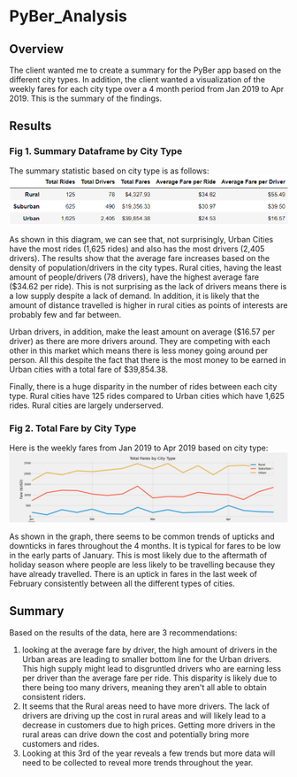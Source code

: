 # PyBer_Analysis

## Overview
The client wanted me to create a summary for the PyBer app based on the different city types. In addition, the client wanted a visualization of the weekly fares for each city type over a 4 month period from Jan 2019 to Apr 2019. This is the summary of the findings.

## Results
### Fig 1. Summary Dataframe by City Type
The summary statistic based on city type is as follows:
![summary_by_city_type.png](Images/summary_by_city_type.PNG)

As shown in this diagram, we can see that, not surprisingly, Urban Cities have the most rides (1,625 rides) and also has the most drivers (2,405 drivers).
The results show that the average fare increases based on the density of population/drivers in the city types. Rural cities, having the least amount of people/drivers (78 drivers), have the highest average fare ($34.62 per ride). This is not surprising as the lack of drivers means there is a low supply despite a lack of demand. In addition, it is likely that the amount of distance travelled is higher in rural cities as points of interests are probably few and far between.

Urban drivers, in addition, make the least amount on average ($16.57 per driver) as there are more drivers around. They are competing with each other in this market which means there is less money going around per person. All this despite the fact that there is the most money to be earned in Urban cities with a total fare of $39,854.38.

Finally, there is a huge disparity in the number of rides between each city type. Rural cities have 125 rides compared to Urban cities which have 1,625 rides. Rural cities are largely underserved.

### Fig 2. Total Fare by City Type
Here is the weekly fares from Jan 2019 to Apr 2019 based on city type:
![TotalFares.png](Images/TotalFares.png)

As shown in the graph, there seems to be common trends of upticks and downticks in fares throughout the 4 months. It is typical for fares to be low in the early parts of January. This is most likely due to the aftermath of holiday season where people are less likely to be travelling because they have already travelled. There is an uptick in fares in the last week of February consistently between all the different types of cities. 

## Summary
Based on the results of the data, here are 3 recommendations:
1. looking at the average fare by driver, the high amount of drivers in the Urban areas are leading to smaller bottom line for the Urban drivers. This high supply might lead to disgruntled drivers who are earning less per driver than the average fare per ride. This disparity is likely due to there being too many drivers, meaning they aren't all able to obtain consistent riders.
2. It seems that the Rural areas need to have more drivers. The lack of drivers are driving up the cost in rural areas and will likely lead to a decrease in customers due to high prices. Getting more drivers in the rural areas can drive down the cost and potentially bring more customers and rides.
3. Looking at this 3rd of the year reveals a few trends but more data will need to be collected to reveal more trends throughout the year.
